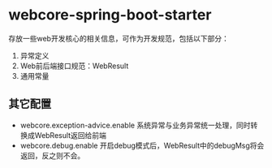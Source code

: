 # webcore-spring-boot-starter
存放一些web开发核心的相关信息，可作为开发规范，包括以下部分：
1. 异常定义
2. Web前后端接口规范：WebResult
3. 通用常量

## 其它配置
- webcore.exception-advice.enable
系统异常与业务异常统一处理，同时转换成WebResult返回给前端
- webcore.debug.enable
开启debug模式后，WebResult中的debugMsg将会返回，反之则不会。
